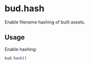 # bud.hash

Enable filename hashing of built assets.

## Usage

Enable hashing:

```js
bud.hash()
```
